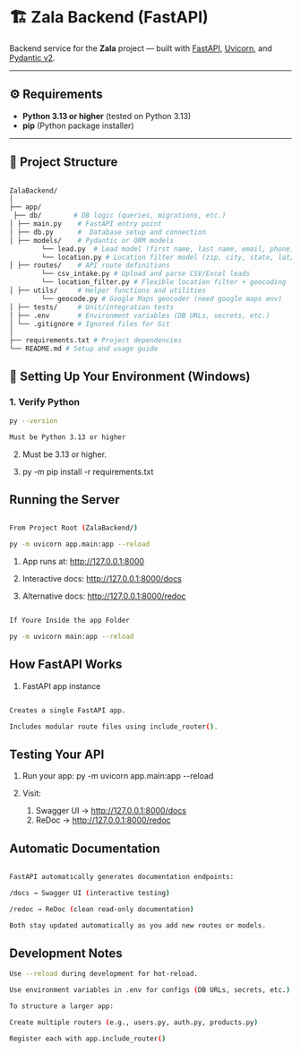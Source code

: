 # 🏗️ Zala Backend (FastAPI)

Backend service for the **Zala** project — built with [FastAPI](https://fastapi.tiangolo.com/), [Uvicorn](https://www.uvicorn.org/), and [Pydantic v2](https://docs.pydantic.dev/).

---

## ⚙️ Requirements

- **Python 3.13 or higher** (tested on Python 3.13)
- **pip** (Python package installer)

---

## 📁 Project Structure

 ```bash

ZalaBackend/
│
├── app/
  ├── db/        # DB logic (queries, migrations, etc.)
│ ├── main.py    # FastAPI entry point
│ ├── db.py      #  Database setup and connection
│ ├── models/    # Pydantic or ORM models
         └── lead.py  # Lead model (first name, last name, email, phone)
         └── location.py # Location filter model (zip, city, state, lat/lng)
│ ├── routes/    # API route definitions
         └── csv_intake.py # Upload and parse CSV/Excel leads
         └── location_filter.py # Flexible location filter + geocoding
│ ├── utils/     # Helper functions and utilities
         └── geocode.py # Google Maps geocoder (need google maps env)
│ ├── tests/     # Unit/integration tests
│ ├── .env       # Environment variables (DB URLs, secrets, etc.)
│ └── .gitignore # Ignored files for Git
│
├── requirements.txt # Project dependencies
└── README.md # Setup and usage guide

```

## 🧩 Setting Up Your Environment (Windows)

### 1. **Verify Python**

   ```bash
   py --version

   Must be Python 3.13 or higher
   ```

2. Must be 3.13 or higher.

3. py -m pip install -r requirements.txt

## Running the Server

```bash

From Project Root (ZalaBackend/)

py -m uvicorn app.main:app --reload

```

1. App runs at: http://127.0.0.1:8000

2. Interactive docs: http://127.0.0.1:8000/docs

3. Alternative docs: http://127.0.0.1:8000/redoc


```bash

If Youre Inside the app Folder

py -m uvicorn main:app --reload

```

## How FastAPI Works

1. FastAPI app instance

 ```bash

Creates a single FastAPI app.

Includes modular route files using include_router().

```

## Testing Your API
1. Run your app:
   py -m uvicorn app.main:app --reload

2. Visit:

   1. Swagger UI → http://127.0.0.1:8000/docs
   2. ReDoc → http://127.0.0.1:8000/redoc

## Automatic Documentation

```bash

FastAPI automatically generates documentation endpoints:

/docs → Swagger UI (interactive testing)

/redoc → ReDoc (clean read-only documentation)

Both stay updated automatically as you add new routes or models.

```

## Development Notes

```bash
Use --reload during development for hot-reload.

Use environment variables in .env for configs (DB URLs, secrets, etc.).

To structure a larger app:

Create multiple routers (e.g., users.py, auth.py, products.py)

Register each with app.include_router()

```





